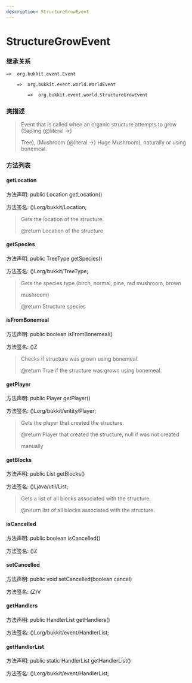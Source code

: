 ```yaml
---
description: StructureGrowEvent
---
```


# StructureGrowEvent

### 继承关系

    =>  org.bukkit.event.Event

        =>  org.bukkit.event.world.WorldEvent

            =>  org.bukkit.event.world.StructureGrowEvent

### 类描述

> Event that is called when an organic structure attempts to grow (Sapling {@literal ->}
>
> Tree), (Mushroom {@literal ->} Huge Mushroom), naturally or using bonemeal.

### 方法列表

#### getLocation

方法声明: public Location getLocation()

方法签名: ()Lorg/bukkit/Location;

> Gets the location of the structure.
>
> @return Location of the structure

#### getSpecies

方法声明: public TreeType getSpecies()

方法签名: ()Lorg/bukkit/TreeType;

> Gets the species type (birch, normal, pine, red mushroom, brown
>
> mushroom)
>
> @return Structure species

#### isFromBonemeal

方法声明: public boolean isFromBonemeal()

方法签名: ()Z

> Checks if structure was grown using bonemeal.
>
> @return True if the structure was grown using bonemeal.

#### getPlayer

方法声明: public Player getPlayer()

方法签名: ()Lorg/bukkit/entity/Player;

> Gets the player that created the structure.
>
> @return Player that created the structure, null if was not created
>
> manually

#### getBlocks

方法声明: public List<BlockState> getBlocks()

方法签名: ()Ljava/util/List;

> Gets a list of all blocks associated with the structure.
>
> @return list of all blocks associated with the structure.

#### isCancelled

方法声明: public boolean isCancelled()

方法签名: ()Z

#### setCancelled

方法声明: public void setCancelled(boolean cancel)

方法签名: (Z)V

#### getHandlers

方法声明: public HandlerList getHandlers()

方法签名: ()Lorg/bukkit/event/HandlerList;

#### getHandlerList

方法声明: public static HandlerList getHandlerList()

方法签名: ()Lorg/bukkit/event/HandlerList;